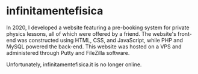 # infinitamentefisica

In 2020, I developed a website featuring a pre-booking system for private physics lessons, all of which were offered by a friend. The website's front-end was constructed using HTML, CSS, and JavaScript, while PHP and MySQL powered the back-end. 
This website was hosted on a VPS and administered through Putty and FileZilla software.

Unfortunately, infinitamentefisica.it is no longer online.
